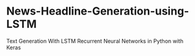 # News-Headline-Generation-using-LSTM


Text Generation With LSTM Recurrent Neural Networks in Python with Keras

